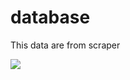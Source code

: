 # database

This data are from scraper<p>
![](https://visitor-badge.glitch.me/badge?page_id=irwanx/database)
